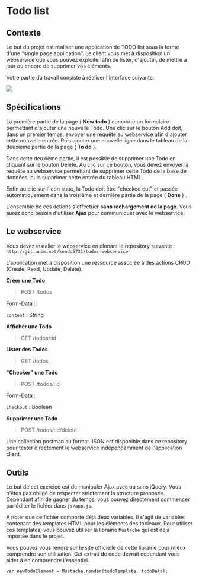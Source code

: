 Todo list
=========


## Contexte ##

Le but du projet est réaliser une application de TODO list sous la forme d'une "single page application". Le client vous met à disposition un webservice que vous pouvez exploiter afin de lister, d'ajouter, de mettre à jour ou encore de supprimer vos éléments.

Votre partie du travail consiste à réaliser l'interface suivante.

![](http://img4.hostingpics.net/pics/979595todolist.png)

## Spécifications ##

La première partie de la page ( **New todo** ) comporte un formulaire permettant d'ajouter une nouvelle Todo.
Une clic sur le bouton Add doit, dans un premier temps, envoyer une requête au webservice afin d'ajouter cette nouvelle entrée. Puis ajouter une nouvelle ligne dans le tableau de la deuxième partie de la page ( **To do** ).

Dans cette deuxième partie, il est possible de supprimer une Todo en cliquant sur le bouton Delete. Au clic sur ce bouton, vous devez envoyer la requête au webservice permettant de supprimer cette Todo de la base de données, puis supprimer cette entrée du tableau HTML.

Enfin au clic sur l'icon state, la Todo doit être "checked out" et passée automatiquement dans la troisième et dernière partie de la page ( **Done** ) .

L'ensemble de ces actions s'effectuer **sans rechargement de la page**. Vous aurez donc besoin d'utiliser **Ajax** pour communiquer avec le webservice.

## Le webservice ##

Vous devez installer le webservice en clonant le repository suivante : 
`http://git.aubm.net/kendo5731/todos-webservice`

L'application met à disposition une ressource associée à des actions CRUD (Create, Read, Update, Delete).

**Créer une Todo**

>POST /todos

Form-Data :

`content` : String

**Afficher une Todo**

>GET /todos/:id

**Lister des Todos**

>GET /todos

**"Checker" une Todo**

>POST /todos/:id

Form-Data :

`checkout` : Boolean

**Supprimer une Todo**

>POST /todos/:id/delete

Une collection postman au format JSON est disponible dans ce repository pour tester directement le webservice indépendamment de l'application client.

## Outils ##

Le but de cet exercice est de manipuler Ajax avec ou sans jQuery. Vous n'êtes pas obligé de respecter strictement la structure proposée. Cependant afin de gagner du temps, vous pouvez directement commencer par éditer le fichier dans `js/app.js`.

A noter que ce fichier comporte déjà deux variables. Il s'agit de variables contenant des templates HTML pour les éléments des tableaux. Pour utiliser ces templates, vous pouvez utiliser la librairie `Mustache` qui est déjà importée dans le projet.

Vous pouvez vous rendre sur le site officielle de cette librairie pour mieux comprendre son utilisation. Cet extrait de code devrait cependant vous aider à en comprendre l'essentiel.

`var newTodoElement = Mustache.render(todoTemplate, todoData);`